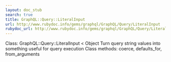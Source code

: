 ```yaml
---
layout: doc_stub
search: true
title: GraphQL::Query::LiteralInput
url: http://www.rubydoc.info/gems/graphql/GraphQL/Query/LiteralInput
rubydoc_url: http://www.rubydoc.info/gems/graphql/GraphQL/Query/LiteralInput
---
```


Class: GraphQL::Query::LiteralInput < Object
Turn query string values into something useful for query execution 
Class methods:
coerce, defaults_for, from_arguments

